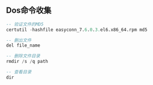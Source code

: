 ## Dos命令收集



```sql
-- 验证文件的MD5
certutil -hashfile easyconn_7.6.0.3.el6.x86_64.rpm md5

-- 删出文件
del file_name

-- 删除文件目录
rmdir /s /q path

-- 查看目录
dir




```












